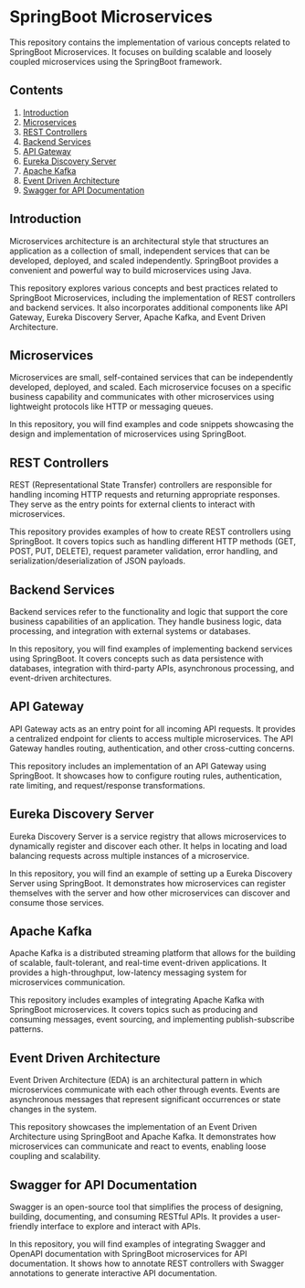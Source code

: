 # SpringBoot Microservices

This repository contains the implementation of various concepts related to SpringBoot Microservices. It focuses on building scalable and loosely coupled microservices using the SpringBoot framework.

## Contents

1. [Introduction](#introduction)
2. [Microservices](#microservices)
3. [REST Controllers](#rest-controllers)
4. [Backend Services](#backend-services)
5. [API Gateway](#api-gateway)
6. [Eureka Discovery Server](#eureka-discovery-server)
7. [Apache Kafka](#apache-kafka)
8. [Event Driven Architecture](#event-driven-architecture)
9. [Swagger for API Documentation](#swagger-for-api-documentation)

## Introduction

Microservices architecture is an architectural style that structures an application as a collection of small, independent services that can be developed, deployed, and scaled independently. SpringBoot provides a convenient and powerful way to build microservices using Java.

This repository explores various concepts and best practices related to SpringBoot Microservices, including the implementation of REST controllers and backend services. It also incorporates additional components like API Gateway, Eureka Discovery Server, Apache Kafka, and Event Driven Architecture.

## Microservices

Microservices are small, self-contained services that can be independently developed, deployed, and scaled. Each microservice focuses on a specific business capability and communicates with other microservices using lightweight protocols like HTTP or messaging queues.

In this repository, you will find examples and code snippets showcasing the design and implementation of microservices using SpringBoot.

## REST Controllers

REST (Representational State Transfer) controllers are responsible for handling incoming HTTP requests and returning appropriate responses. They serve as the entry points for external clients to interact with microservices.

This repository provides examples of how to create REST controllers using SpringBoot. It covers topics such as handling different HTTP methods (GET, POST, PUT, DELETE), request parameter validation, error handling, and serialization/deserialization of JSON payloads.

## Backend Services

Backend services refer to the functionality and logic that support the core business capabilities of an application. They handle business logic, data processing, and integration with external systems or databases.

In this repository, you will find examples of implementing backend services using SpringBoot. It covers concepts such as data persistence with databases, integration with third-party APIs, asynchronous processing, and event-driven architectures.

## API Gateway

API Gateway acts as an entry point for all incoming API requests. It provides a centralized endpoint for clients to access multiple microservices. The API Gateway handles routing, authentication, and other cross-cutting concerns.

This repository includes an implementation of an API Gateway using SpringBoot. It showcases how to configure routing rules, authentication, rate limiting, and request/response transformations.

## Eureka Discovery Server

Eureka Discovery Server is a service registry that allows microservices to dynamically register and discover each other. It helps in locating and load balancing requests across multiple instances of a microservice.

In this repository, you will find an example of setting up a Eureka Discovery Server using SpringBoot. It demonstrates how microservices can register themselves with the server and how other microservices can discover and consume those services.

## Apache Kafka

Apache Kafka is a distributed streaming platform that allows for the building of scalable, fault-tolerant, and real-time event-driven applications. It provides a high-throughput, low-latency messaging system for microservices communication.

This repository includes examples of integrating Apache Kafka with SpringBoot microservices. It covers topics such as producing and consuming messages, event sourcing, and implementing publish-subscribe patterns.

## Event Driven Architecture

Event Driven Architecture (EDA) is an architectural pattern in which microservices communicate with each other through events. Events are asynchronous messages that represent significant occurrences or state changes in the system.

This repository showcases the implementation of an Event Driven Architecture using SpringBoot and Apache Kafka. It demonstrates how microservices can communicate and react to events, enabling loose coupling and scalability.

## Swagger for API Documentation

Swagger is an open-source tool that simplifies the process of designing, building, documenting, and consuming RESTful APIs. It provides a user-friendly interface to explore and interact with APIs.

In this repository, you will find examples of integrating Swagger and OpenAPI documentation with SpringBoot microservices for API documentation. It shows how to annotate REST controllers with Swagger annotations to generate interactive API documentation.
